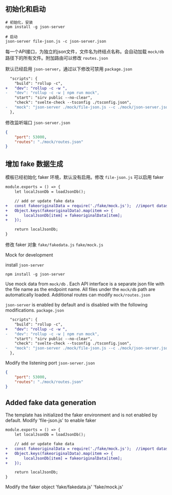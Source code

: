 <!--
 * @Author: Lin Ya
 * @Date: 2022-06-09 15:54:44
 * @LastEditors: Lin Ya
 * @LastEditTime: 2022-06-09 15:56:29
 * @Description: file content
-->
## 初始化和启动
```shell
# 初始化，安装
npm install -g json-server

# 启动
json-server file-json.js -c json-server.json
```
每一个API接口，为独立的json文件，文件名为终结点名称。会自动加载 `mock/db` 路径下的所有文件。附加路由可以修改 `routes.json`

默认已经启用 `json-server`，通过以下修改可禁用 `package.json`

```diff
  "scripts": {
    "build": "rollup -c",
+   "dev": "rollup -c -w ",
-   "dev": "rollup -c -w | npm run mock",
    "start": "sirv public --no-clear",
    "check": "svelte-check --tsconfig ./tsconfig.json",
-   "mock": "json-server ./mock/file-json.js --c ./mock/json-server.json"
  },
```

修改监听端口 `json-server.json`
```json
{
    "port": 53000,
    "routes": "./mock/routes.json"
}
```

## 增加 fake 数据生成
模板已经初始化 faker 环境，默认没有启用。修改 `file-json.js` 可以启用 faker
```diff
module.exports = () => {
    let localJsonDb = loadJsonDb();

    // add or update fake data
+   const fakeoriginalData = require('./fake/mock.js');  //import datas created in fakedata.js
+   Object.keys(fakeoriginalData).map(item => {
+       localJsonDb[item] = fakeoriginalData[item];
+   });

    return localJsonDb;
}
```
修改 faker 对象 `fake/fakedata.js` `fake/mock.js`


Mock for development

install `json-server`

```shell
npm install -g json-server
```
Use mock data from `mock/db` . 
Each API interface is a separate json file with the file name as the endpoint name. All files under the `mock/db` path are automatically loaded. Additional routes can modify `mock/routes.json`

`json-server` is enabled by default and is disabled with the following modifications. `package.json`

```diff
  "scripts": {
    "build": "rollup -c",
+   "dev": "rollup -c -w ",
-   "dev": "rollup -c -w | npm run mock",
    "start": "sirv public --no-clear",
    "check": "svelte-check --tsconfig ./tsconfig.json",
-   "mock": "json-server ./mock/file-json.js --c ./mock/json-server.json"
  },
```

Modify the listening port `json-server.json`
```json
{
    "port": 53000,
    "routes": "./mock/routes.json"
}
```

## Added fake data generation
The template has initialized the faker environment and is not enabled by default. Modify 'file-json.js' to enable faker
```diff
module.exports = () => {
    let localJsonDb = loadJsonDb();

    // add or update fake data
+   const fakeoriginalData = require('./fake/mock.js');  //import datas created in fakedata.js
+   Object.keys(fakeoriginalData).map(item => {
+       localJsonDb[item] = fakeoriginalData[item];
+   });

    return localJsonDb;
}
```
Modify the faker object 'fake/fakedata.js' 'fake/mock.js'
